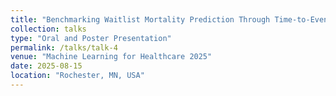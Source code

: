 ```yaml
---
title: "Benchmarking Waitlist Mortality Prediction Through Time-to-Event Modeling using New UNOS Dataset"
collection: talks
type: "Oral and Poster Presentation"
permalink: /talks/talk-4
venue: "Machine Learning for Healthcare 2025"
date: 2025-08-15
location: "Rochester, MN, USA"
---
```



